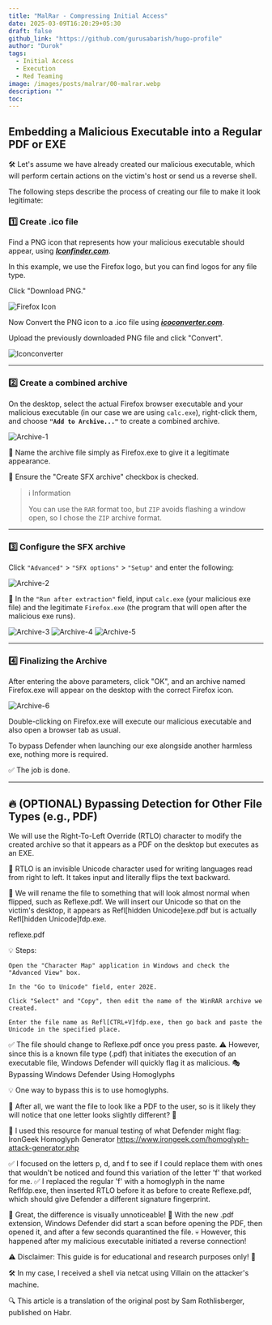 ```yaml
---
title: "MalRar - Compressing Initial Access"
date: 2025-03-09T16:20:29+05:30
draft: false
github_link: "https://github.com/gurusabarish/hugo-profile"
author: "Durok"
tags:
  - Initial Access
  - Execution
  - Red Teaming
image: /images/posts/malrar/00-malrar.webp
description: ""
toc: 
---
```



## Embedding a Malicious Executable into a Regular PDF or EXE
🛠️ Let's assume we have already created our malicious executable, which will perform certain actions on the victim's host or send us a reverse shell. 

The following steps describe the process of creating our file to make it look legitimate:

### 1️⃣ Create .ico file 

Find a PNG icon that represents how your malicious executable should appear, using **_[Iconfinder.com](https://iconfinder.com/)_**.

In this example, we use the Firefox logo, but you can find logos for any file type.

Click "Download PNG."

![Firefox Icon](/images/posts/malrar/05-flaticon-png.png)


Now Convert the PNG icon to a .ico file using **_[icoconverter.com](https://icoconverter.com/)_**.

Upload the previously downloaded PNG file and click "Convert".

![Iconconverter](/images/posts/malrar/05-Converter.png)

---

### 2️⃣ Create a combined archive

On the desktop, select the actual Firefox browser executable and your malicious executable (in our case we are using `calc.exe`), right-click them, and choose **`"Add to Archive..."`** to create a combined archive.

![Archive-1](/images/posts/malrar/00-setting.png)

🔹 Name the archive file simply as Firefox.exe to give it a legitimate appearance. 

🔹 Ensure the "Create SFX archive" checkbox is checked.

> ℹ️ Information
>
> You can use the `RAR` format too, but `ZIP` avoids flashing a window open, so I chose the `ZIP` archive format.
---

### 3️⃣ Configure the SFX archive

Click `"Advanced"` > `"SFX options"` > `"Setup"` and enter the following:

![Archive-2](/images/posts/malrar/01-advanced.png)

🔹 In the `"Run after extraction"` field, input `calc.exe` (your malicious exe file) and the legitimate `Firefox.exe` (the program that will open after the malicious exe runs).

![Archive-3](/images/posts/malrar/02-advanced-setup.png)
![Archive-4](/images/posts/malrar/03-advanced-modes.png)
![Archive-5](/images/posts/malrar/04-advanced-update.png)


---
### 4️⃣ Finalizing the Archive

After entering the above parameters, click "OK", and an archive named Firefox.exe will appear on the desktop with the correct Firefox icon. 

![Archive-6](/images/posts/malrar/07-final-zip.png)

Double-clicking on Firefox.exe will execute our malicious executable and also open a browser tab as usual. 

To bypass Defender when launching our exe alongside another harmless exe, nothing more is required.

✅ The job is done.

---

## 🔥 (OPTIONAL) Bypassing Detection for Other File Types (e.g., PDF)

We will use the Right-To-Left Override (RTLO) character to modify the created archive so that it appears as a PDF on the desktop but executes as an EXE.

📌 RTLO is an invisible Unicode character used for writing languages read from right to left. It takes input and literally flips the text backward.

📌 We will rename the file to something that will look almost normal when flipped, such as Reflexe.pdf. We will insert our Unicode so that on the victim's desktop, it appears as Refl[hidden Unicode]exe.pdf but is actually Refl[hidden Unicode]fdp.exe.

refl‮fdp.exe

💡 Steps:

    Open the "Character Map" application in Windows and check the "Advanced View" box.

    In the "Go to Unicode" field, enter 202E.

    Click "Select" and "Copy", then edit the name of the WinRAR archive we created.

    Enter the file name as Refl[CTRL+V]fdp.exe, then go back and paste the Unicode in the specified place.

✅ The file should change to Reflexe.pdf once you press paste. ⚠️ However, since this is a known file type (.pdf) that initiates the execution of an executable file, Windows Defender will quickly flag it as malicious.
🎭 Bypassing Windows Defender Using Homoglyphs

💡 One way to bypass this is to use homoglyphs.

🎯 After all, we want the file to look like a PDF to the user, so is it likely they will notice that one letter looks slightly different? 🤔

🔹 I used this resource for manual testing of what Defender might flag: IronGeek Homoglyph Generator
 https://www.irongeek.com/homoglyph-attack-generator.php

✅ I focused on the letters p, d, and f to see if I could replace them with ones that wouldn't be noticed and found this variation of the letter 'f' that worked for me. ✅ I replaced the regular 'f' with a homoglyph in the name Reflfdp.exe, then inserted RTLO before it as before to create Reflexe.pdf, which should give Defender a different signature fingerprint.

🎉 Great, the difference is visually unnoticeable! 🚨 With the new .pdf extension, Windows Defender did start a scan before opening the PDF, then opened it, and after a few seconds quarantined the file. 💀 However, this happened after my malicious executable initiated a reverse connection!

⚠️ Disclaimer: This guide is for educational and research purposes only! 🛑

🛠️ In my case, I received a shell via netcat using Villain on the attacker's machine.

🔍 This article is a translation of the original post by Sam Rothlisberger, published on Habr.